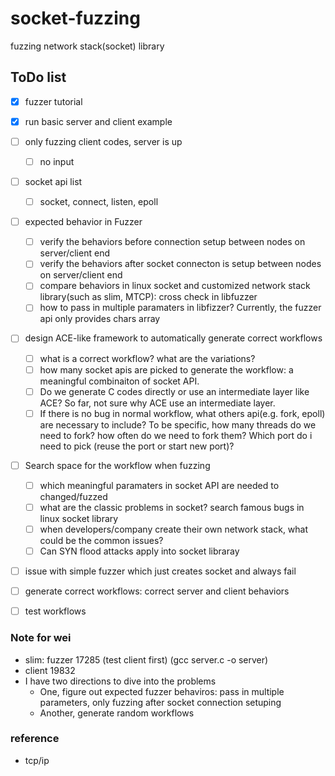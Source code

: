 # socket-fuzzing
fuzzing network stack(socket) library

## ToDo list
- [x] fuzzer tutorial
- [x] run basic server and client example
- [ ] only fuzzing client codes, server is up 
    - [ ] no input   
- [ ] socket api list
    - [ ] socket, connect, listen, epoll 
- [ ] expected behavior in Fuzzer 
    - [ ] verify the behaviors before connection setup between nodes on server/client end
    - [ ] verify the behaviors after socket connecton is setup between nodes on server/client end
    - [ ] compare behaviors in linux socket and customized network stack library(such as slim, MTCP): cross check in libfuzzer
    - [ ] how to pass in multiple paramaters in libfizzer? Currently, the fuzzer api only provides chars array
- [ ] design ACE-like framework to automatically generate correct workflows
    - [ ] what is a correct workflow? what are the variations?
    - [ ] how many socket apis are picked to generate the workflow: a meaningful combinaiton of socket API.
    - [ ] Do we generate C codes directly or use an intermediate layer like ACE? So far, not sure why ACE use an intermediate layer.
    - [ ] If there is no bug in normal workflow, what others api(e.g. fork, epoll) are necessary to include? To be specific, how many threads do we need to fork? how often do we need to fork them? Which port do i need to pick (reuse the port or start new port)?
- [ ] Search space for the workflow when fuzzing
    - [ ] which meaningful paramaters in socket API are needed to changed/fuzzed
    - [ ] what are the classic problems in socket? search famous bugs in linux socket library
    - [ ] when developers/company create their own network stack, what could be the common issues?
    - [ ] Can SYN flood attacks apply into socket libraray
- [ ] issue with simple fuzzer which just creates socket and always fail
- [ ] generate correct workflows: correct server and client behaviors
- [ ] test workflows



### Note for wei
- slim: fuzzer 17285 (test client first) (gcc server.c -o server)
- client 19832
- I have two directions to dive into the problems
    - One, figure out expected fuzzer behaviros: pass in multiple parameters, only fuzzing after socket connection setuping
    - Another, generate random workflows
### reference
- tcp/ip
